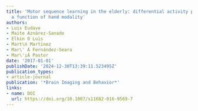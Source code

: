 ```yaml
---
title: 'Motor sequence learning in the elderly: differential activity patterns as
  a function of hand modality'
authors:
- Luis Eudave
- Maite Aznárez-Sanado
- Elkin O Luis
- Mart\ń Martı́nez
- Mar\' ́A Fernández-Seara
- Mar\'ıÁ Pastor
date: '2017-01-01'
publishDate: '2024-12-30T13:39:11.523495Z'
publication_types:
- article-journal
publication: '*Brain Imaging and Behavior*'
links:
- name: DOI
  url: https://doi.org/10.1007/s11682-016-9569-7
---
```

